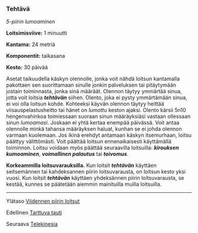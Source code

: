 ### Tehtävä

*5-piirin lumoaminen*

**Loitsimisviive:** 1 minuutti

**Kantama:** 24 metriä

**Komponentit:** taikasana

**Kesto:** 30 päivää

Asetat taikuudella käskyn olennolle, jonka voit nähdä loitsun kantamalla pakottaen sen suorittamaan sinulle jonkin palveluksen tai pitäytymään jostain toiminnasta, jonka sinä määräät. Olennon täytyy ymmärtää sinua, jotta voit loitsia ***tehtävän*** siihen. Olento, joka ei pysty ymmärtämään sinua, ei voi olla loitsun kohde. Kohteeksi käyvän olennon täytyy heittää viisauspelastusheitto tai hänet on *lumottu* keston ajaksi. Olento kärsii 5n10 hengenvahinkoa toimiessaan suoraan sinun määräyksiäsi vastaan ollessaan sinun *lumoamasi*. Joskaan ei yhtä kertaa enempää päivässä. Voit antaa olennolle minkä tahansa määräyksen haluat, kunhan se ei johda olennon varmaan kuolemaan. Jos ikinä erehdyt antamaan käskyn itsemurhaan, loitsu päättyy välittömästi. Voit päättää loitsun ennenaikaisesti käyttämällä toiminnon. Loitsu voidaan myös päättää seuraavilla loitsuilla: ***kirouksen kumoaminen***, ***voimallinen palautus*** tai ***toivomus***.

**Korkeammilla loitsuvarauksilla.** Kun loitsit ***tehtävän*** käyttäen seitsemännen tai kahdeksannen piirin loitsuvarausta, on loitsun kesto yksi vuosi. Kun loitsit ***tehtävän*** käyttäen yhdeksännen piirin loitsuvarausta, se kestää, kunnes se päätetään aiemmin mainituilla muilla loitsuilla.

---

Ylätaso [Viidennen piirin loitsut](5_piirin_loitsut)

Edellinen [Tarttuva tauti](Tarttuva_tauti)

Seuraava [Telekinesia](Telekinesia)

